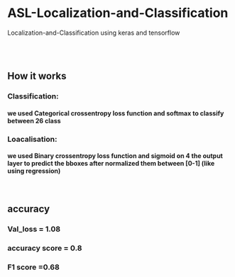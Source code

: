 # ASL-Localization-and-Classification
Localization-and-Classification using keras and tensorflow

<br>
<br>



## How it works
### Classification:
#### we used Categorical crossentropy loss function and softmax to classify between 26 class
### Loacalisation: 
#### we used Binary crossentropy loss function and sigmoid on 4 the output layer to predict the bboxes after normalized them between [0-1] (like using regression)
<br>

## accuracy
### Val_loss  = 1.08
### accuracy score = 0.8 
### F1 score =0.68

